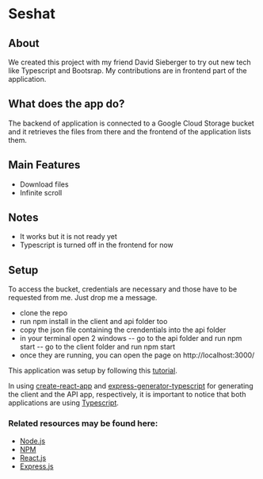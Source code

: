 # Seshat

[Node.js]: https://nodejs.org/en/
[NPM]: https://www.npmjs.com/
[React.js]: https://reactjs.org/
[Typescript]: https://www.typescriptlang.org/
[Express.js]: https://expressjs.com/

## About

We created this project with my friend David Sieberger to try out new tech like Typescript and Bootsrap. My contributions are in frontend part of the application.

## What does the app do?

The backend of application is connected to a Google Cloud Storage bucket and it retrieves the files from there and the frontend of the application lists them.

## Main Features
- Download files
- Infinite scroll

## Notes
- It works but it is not ready yet
- Typescript is turned off in the frontend for now

## Setup

To access the bucket, credentials are necessary and those have to be requested from me. Just drop me a message.

- clone the repo
- run npm install in the client and api folder too
- copy the json file containing the crendentials into the api folder
- in your terminal open 2 windows
-- go to the api folder and run npm start
-- go to the client folder and run npm start
- once they are running, you can open the page on http://localhost:3000/

This application was setup by following this [tutorial](https://www.freecodecamp.org/news/create-a-react-frontend-a-node-express-backend-and-connect-them-together-c5798926047c/).

In using [create-react-app](https://create-react-app.dev/) and [express-generator-typescript](https://www.npmjs.com/package/express-generator-typescript) for generating the client and the API app, respectively, it is important to notice that both applications are using [Typescript].

### Related resources may be found here:
* [Node.js]
* [NPM]
* [React.js]
* [Express.js]
